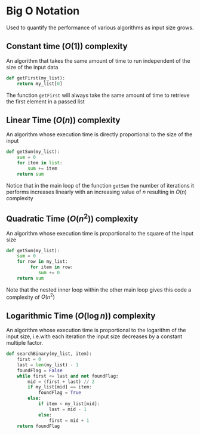 # Big O Notation

Used to quantify the performance of various algorithms as input size grows.

## Constant time ($O(1)$) complexity

An algorithm that takes the same amount of time to run independent of the size of the input data

```python
def getFirst(my_list):
    return my_list[0]
```

The function `getFirst` will always take the same amount of time to retrieve the first element in a passed list

## Linear Time ($O(n)$) complexity

An algorithm whose execution time is directly proportional to the size of the input

```python
def getSum(my_list):
    sum = 0
    for item in list:
        sum += item
    return sum
```

Notice that in the main loop of the function `getSum` the number of iterations it performs increases linearly with an increasing value of $n$ resulting in $O(n)$ complexity

## Quadratic Time ($O(n^2)$) complexity

An algorithm whose execution time is proportional to the square of the input size

```python
def getSum(my_list):
    sum = 0
    for row in my_list:
         for item in row:
            sum += 0
    return sum
```

Note that the nested inner loop within the other main loop gives this code a complexity of $O(n^2)$

## Logarithmic Time ($O(\log n)$) complexity

An algorithm whose execution time is proportional to the logarithm of the input size, i.e.with each iteration the input size decreases by a constant multiple factor.

```python
def searchBinary(my_list, item):
    first = 0
    last = len(my_list) - 1
    foundFlag = False
    while first <= last and not foundFlag:
        mid = (first + last) // 2
        if my_list[mid] == item:
            foundFlag = True
        else:
            if item < my_list[mid]:
                last = mid - 1
            else:
                first = mid + 1
    return foundFlag
```
